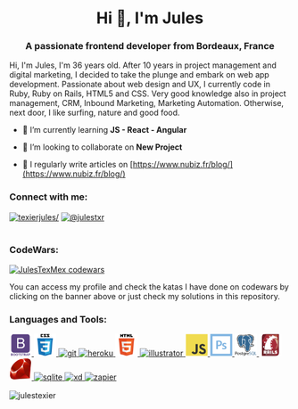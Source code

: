 <h1 align="center">Hi 👋, I'm Jules</h1>
<h3 align="center">A passionate frontend developer from Bordeaux, France</h3>

Hi, I'm Jules, I'm 36 years old. After 10 years in project management and digital marketing, I decided to take the plunge and embark on web app development. Passionate about web design and UX, I currently code in Ruby, Ruby on Rails, HTML5 and CSS. Very good knowledge also in project management, CRM, Inbound Marketing, Marketing Automation. Otherwise, next door, I like surfing, nature and good food.

- 🌱 I’m currently learning **JS - React - Angular**

- 👯 I’m looking to collaborate on **New Project**

- 📝 I regularly write articles on [https://www.nubiz.fr/blog/](https://www.nubiz.fr/blog/)
</p>
<h3 align="left">Connect with me:</h3>
<p align="left">
<a href="https://linkedin.com/in/texierjules/" target="blank"><img align="center" src="https://cdn.jsdelivr.net/npm/simple-icons@3.0.1/icons/linkedin.svg" alt="texierjules/" height="30" width="40" /></a>
<a href="https://medium.com/@julestxr" target="blank"><img align="center" src="https://cdn.jsdelivr.net/npm/simple-icons@3.0.1/icons/medium.svg" alt="@julestxr" height="30" width="40" /></a>
<br></br>

<h3 align="left">CodeWars:</h3>

[![JulesTexMex codewars](https://www.codewars.com/users/JulesTexMex/badges/large)](https://www.codewars.com/users/JulesTexMex)

You can access my profile and check the katas I have done on codewars by clicking on the banner above or just check my solutions in this repository.

</p>
</p>
<h3 align="left">Languages and Tools:</h3>
<p align="left"> <a href="https://getbootstrap.com" target="_blank"> <img src="https://raw.githubusercontent.com/devicons/devicon/master/icons/bootstrap/bootstrap-plain-wordmark.svg" alt="bootstrap" width="40" height="40"/> </a> <a href="https://www.w3schools.com/css/" target="_blank"> <img src="https://raw.githubusercontent.com/devicons/devicon/master/icons/css3/css3-original-wordmark.svg" alt="css3" width="40" height="40"/> </a> <a href="https://git-scm.com/" target="_blank"> <img src="https://www.vectorlogo.zone/logos/git-scm/git-scm-icon.svg" alt="git" width="40" height="40"/> </a> <a href="https://heroku.com" target="_blank"> <img src="https://www.vectorlogo.zone/logos/heroku/heroku-icon.svg" alt="heroku" width="40" height="40"/> </a> <a href="https://www.w3.org/html/" target="_blank"> <img src="https://raw.githubusercontent.com/devicons/devicon/master/icons/html5/html5-original-wordmark.svg" alt="html5" width="40" height="40"/> </a> <a href="https://www.adobe.com/in/products/illustrator.html" target="_blank"> <img src="https://www.vectorlogo.zone/logos/adobe_illustrator/adobe_illustrator-icon.svg" alt="illustrator" width="40" height="40"/> </a> <a href="https://developer.mozilla.org/en-US/docs/Web/JavaScript" target="_blank"> <img src="https://raw.githubusercontent.com/devicons/devicon/master/icons/javascript/javascript-original.svg" alt="javascript" width="40" height="40"/> </a> <a href="https://www.photoshop.com/en" target="_blank"> <img src="https://raw.githubusercontent.com/devicons/devicon/master/icons/photoshop/photoshop-line.svg" alt="photoshop" width="40" height="40"/> </a> <a href="https://www.postgresql.org" target="_blank"> <img src="https://raw.githubusercontent.com/devicons/devicon/master/icons/postgresql/postgresql-original-wordmark.svg" alt="postgresql" width="40" height="40"/> </a> <a href="https://rubyonrails.org" target="_blank"> <img src="https://raw.githubusercontent.com/devicons/devicon/master/icons/rails/rails-original-wordmark.svg" alt="rails" width="40" height="40"/> </a> <a href="https://www.ruby-lang.org/en/" target="_blank"> <img src="https://raw.githubusercontent.com/devicons/devicon/master/icons/ruby/ruby-original.svg" alt="ruby" width="40" height="40"/> </a> <a href="https://www.sqlite.org/" target="_blank"> <img src="https://www.vectorlogo.zone/logos/sqlite/sqlite-icon.svg" alt="sqlite" width="40" height="40"/> </a> <a href="https://www.adobe.com/products/xd.html" target="_blank"> <img src="https://cdn.worldvectorlogo.com/logos/adobe-xd.svg" alt="xd" width="40" height="40"/> </a> <a href="https://zapier.com" target="_blank"> <img src="https://www.vectorlogo.zone/logos/zapier/zapier-icon.svg" alt="zapier" width="40" height="40"/> </a> </p>

<p><img align="center" src="https://github-readme-stats.vercel.app/api/top-langs?username=julestexier&show_icons=true&locale=en&layout=compact" alt="julestexier" /></p>
